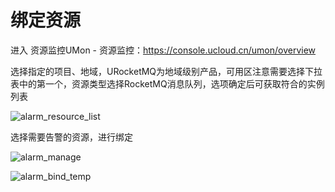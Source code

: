 # 绑定资源

进入 资源监控UMon - 资源监控：https://console.ucloud.cn/umon/overview

选择指定的项目、地域，URocketMQ为地域级别产品，可用区注意需要选择下拉表中的第一个，资源类型选择RocketMQ消息队列，选项确定后可获取符合的实例列表

![alarm_resource_list](/URocketMQ/images/alarm_resource_list.png)

选择需要告警的资源，进行绑定

![alarm_manage](/URocketMQ/images/alarm_manage.png)

![alarm_bind_temp](/URocketMQ/images/alarm_temp_list.png)